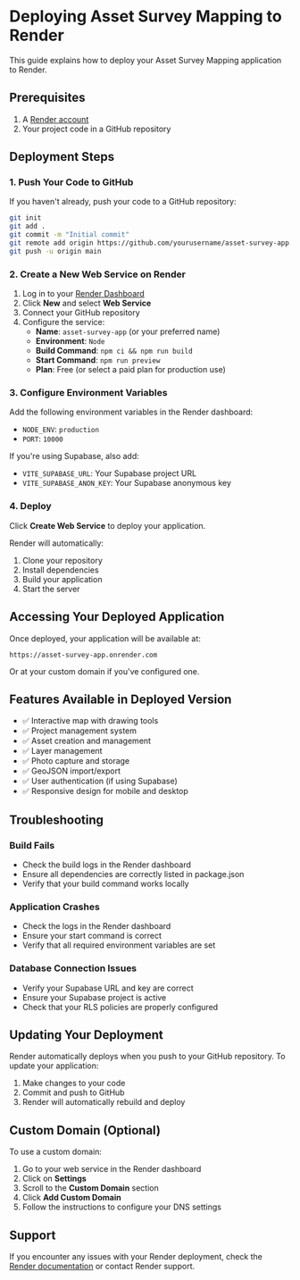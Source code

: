 # Deploying Asset Survey Mapping to Render

This guide explains how to deploy your Asset Survey Mapping application to Render.

## Prerequisites

1. A [Render account](https://render.com/signup)
2. Your project code in a GitHub repository

## Deployment Steps

### 1. Push Your Code to GitHub

If you haven't already, push your code to a GitHub repository:

```bash
git init
git add .
git commit -m "Initial commit"
git remote add origin https://github.com/yourusername/asset-survey-app.git
git push -u origin main
```

### 2. Create a New Web Service on Render

1. Log in to your [Render Dashboard](https://dashboard.render.com/)
2. Click **New** and select **Web Service**
3. Connect your GitHub repository
4. Configure the service:
   - **Name**: `asset-survey-app` (or your preferred name)
   - **Environment**: `Node`
   - **Build Command**: `npm ci && npm run build`
   - **Start Command**: `npm run preview`
   - **Plan**: Free (or select a paid plan for production use)

### 3. Configure Environment Variables

Add the following environment variables in the Render dashboard:

- `NODE_ENV`: `production`
- `PORT`: `10000`

If you're using Supabase, also add:
- `VITE_SUPABASE_URL`: Your Supabase project URL
- `VITE_SUPABASE_ANON_KEY`: Your Supabase anonymous key

### 4. Deploy

Click **Create Web Service** to deploy your application.

Render will automatically:
1. Clone your repository
2. Install dependencies
3. Build your application
4. Start the server

## Accessing Your Deployed Application

Once deployed, your application will be available at:
```
https://asset-survey-app.onrender.com
```

Or at your custom domain if you've configured one.

## Features Available in Deployed Version

- ✅ Interactive map with drawing tools
- ✅ Project management system
- ✅ Asset creation and management
- ✅ Layer management
- ✅ Photo capture and storage
- ✅ GeoJSON import/export
- ✅ User authentication (if using Supabase)
- ✅ Responsive design for mobile and desktop

## Troubleshooting

### Build Fails
- Check the build logs in the Render dashboard
- Ensure all dependencies are correctly listed in package.json
- Verify that your build command works locally

### Application Crashes
- Check the logs in the Render dashboard
- Ensure your start command is correct
- Verify that all required environment variables are set

### Database Connection Issues
- Verify your Supabase URL and key are correct
- Ensure your Supabase project is active
- Check that your RLS policies are properly configured

## Updating Your Deployment

Render automatically deploys when you push to your GitHub repository. To update your application:

1. Make changes to your code
2. Commit and push to GitHub
3. Render will automatically rebuild and deploy

## Custom Domain (Optional)

To use a custom domain:

1. Go to your web service in the Render dashboard
2. Click on **Settings**
3. Scroll to the **Custom Domain** section
4. Click **Add Custom Domain**
5. Follow the instructions to configure your DNS settings

## Support

If you encounter any issues with your Render deployment, check the [Render documentation](https://render.com/docs) or contact Render support.